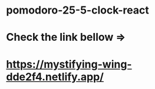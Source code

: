 ﻿# pomodoro-25-5-clock-react
# Check the link bellow =>
# https://mystifying-wing-dde2f4.netlify.app/
